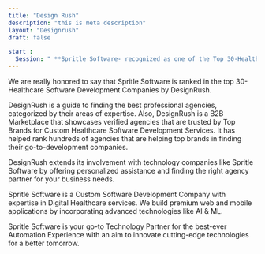 ```yaml
---
title: "Design Rush"
description: "this is meta description"
layout: "Designrush"
draft: false

start :
  Session: " **Spritle Software- recognized as one of the Top 30-Healthcare Software Development Companies."
---
```




We are really honored to say that Spritle Software is ranked in the top 30-Healthcare Software Development Companies by DesignRush.

DesignRush is a guide to finding the best professional agencies, categorized by their areas of expertise. Also, DesignRush is a B2B Marketplace that showcases verified agencies that are trusted by Top Brands for Custom Healthcare Software Development Services. It has helped rank hundreds of agencies that are helping top brands in finding their go-to-development companies.

DesignRush extends its involvement with technology companies like Spritle Software by offering personalized assistance and finding the right agency partner for your business needs.  

Spritle Software is a Custom Software Development Company with expertise in Digital Healthcare services. We build premium web and mobile applications by incorporating advanced technologies like AI & ML.

Spritle Software is your go-to Technology Partner for the best-ever Automation Experience with an aim to innovate cutting-edge technologies for a better tomorrow.

